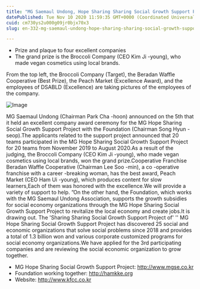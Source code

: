 ```yaml
---
title: "MG Saemaul Undong, Hope Sharing Sharing Social Growth Support Project Selected Excellent Companies for Companies"
datePublished: Tue Nov 10 2020 11:59:35 GMT+0000 (Coordinated Universal Time)
cuid: cm730ys2u000g09jr0bjx70x3
slug: en-332-mg-saemaul-undong-hope-sharing-sharing-social-growth-support-project-selected-excellent-companies-for-companies

---
```



- Prize and plaque to four excellent companies
- The grand prize is the Broccoli Company (CEO Kim Ji -young), who made vegan cosmetics using local brands.

From the top left, the Broccoli Company (Target), the Beradan Waffle Cooperative (Best Prize), the Peach Market (Excellence Award), and the employees of DSABLD (Excellence) are taking pictures of the employees of the company.

![Image](https://cdn.hashnode.com/res/hashnode/image/upload/v1739432104847/bcbd7df5-d562-4861-8e69-efde7dfd1b21.jpeg)

MG Saemaul Undong (Chairman Park Cha -hoon) announced on the 5th that it held an excellent company award ceremony for the MG Hope Sharing Social Growth Support Project with the Foundation (Chairman Song Hyun -seop).The applicants related to the support project announced that 20 teams participated in the MG Hope Sharing Social Growth Support Project for 20 teams from November 2019 to August 2020.As a result of the judging, the Broccoli Company (CEO Kim Ji -young), who made vegan cosmetics using local brands, won the grand prize.Cooperative Franchise Beradan Waffle Cooperative (Chairman Lee Soo -min), a co -operative franchise with a career -breaking woman, has the best award, Peach Market (CEO Ham Ui -young), which produces content for slow learners,Each of them was honored with the excellence.We will provide a variety of support to help. ”On the other hand, the Foundation, which works with the MG Saemaul Undong Association, supports the growth subsidies for social economy organizations through the MG Hope Sharing Social Growth Support Project to revitalize the local economy and create jobs.It is drawing out. The 'Sharing Sharing Social Growth Support Project of' '' MG Hope Sharing Social Growth Support Project has discovered 25 social and economic organizations that solve social problems since 2018 and provides a total of 1.3 billion won and various corporate customized programs for social economy organizations.We have applied for the 3rd participating companies and are reviewing the social economic organization to grow together.

- MG Hope Sharing Social Growth Support Project: http://www.mgse.co.kr
- Foundation working together: http://hamkke.org
- Website: http://www.kfcc.co.kr